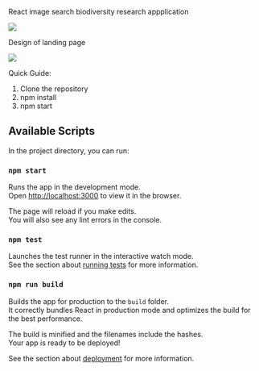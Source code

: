 React image search biodiversity research appplication

<img src="https://github.com/markbayley/tern6/blob/develop/public/toggle.png" width="auto" height="auto"/>

Design of landing page

<img src="https://github.com/markbayley/tern6/blob/develop/public/mockup8.png" width="auto" height="auto"/>

Quick Guide:

1. Clone the repository
2. npm install
3. npm start

## Available Scripts

In the project directory, you can run:

### `npm start`

Runs the app in the development mode.<br />
Open [http://localhost:3000](http://localhost:3000) to view it in the browser.

The page will reload if you make edits.<br />
You will also see any lint errors in the console.

### `npm test`

Launches the test runner in the interactive watch mode.<br />
See the section about [running tests](https://facebook.github.io/create-react-app/docs/running-tests) for more information.

### `npm run build`

Builds the app for production to the `build` folder.<br />
It correctly bundles React in production mode and optimizes the build for the best performance.

The build is minified and the filenames include the hashes.<br />
Your app is ready to be deployed!

See the section about [deployment](https://facebook.github.io/create-react-app/docs/deployment) for more information.


